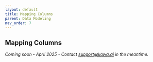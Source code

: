 ```yaml
---
layout: default
title: Mapping Columns
parent: Data Modeling
nav_order: 7
---
```


Mapping Columns
---

_Coming soon - April 2025 - Contact support@kawa.ai in the meantime._
